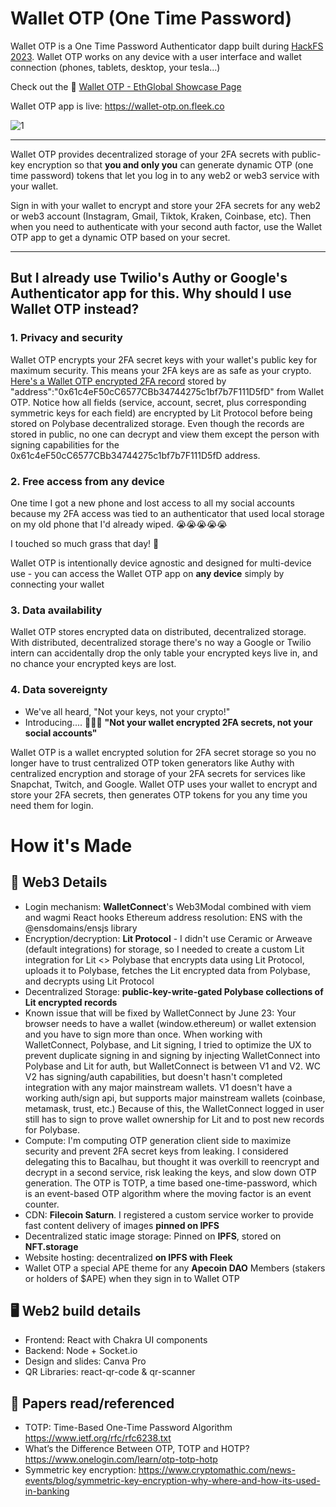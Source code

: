 # Wallet OTP (One Time Password)

Wallet OTP is a One Time Password Authenticator dapp built during [HackFS 2023](https://ethglobal.com/events/hackfs2023). Wallet OTP works on any device with a user interface and wallet connection (phones, tablets, desktop, your tesla...)

Check out the 👛 [Wallet OTP - EthGlobal Showcase Page](https://ethglobal.com/showcase/wallet-otp-one-time-password-pp9gx)

Wallet OTP app is live: https://wallet-otp.on.fleek.co

![1](https://github.com/oceans404/wallet-otp/assets/91382964/f7eeee09-04cf-4f28-8b3e-140241874b30)


---

Wallet OTP provides decentralized storage of your 2FA secrets with public-key encryption so that **you and only you** can generate dynamic OTP (one time password) tokens that let you log in to any web2 or web3 service with your wallet.

Sign in with your wallet to encrypt and store your 2FA secrets for any web2 or web3 account (Instagram, Gmail, Tiktok, Kraken, Coinbase, etc). Then when you need to authenticate with your second auth factor, use the Wallet OTP app to get a dynamic OTP based on your secret.

---

## But I already use Twilio's Authy or Google's Authenticator app for this. Why should I use Wallet OTP instead?

### 1. Privacy and security

Wallet OTP encrypts your 2FA secret keys with your wallet's public key for maximum security. This means your 2FA keys are as safe as your crypto. [Here's a Wallet OTP encrypted 2FA record](https://testnet.polybase.xyz/v0/collections/pk%2F0x0a4f8fcf98d7e5745ed5911b7c6f864e92a0016539d9ed46221d1e378ceb1e2498fc2390ee81ab65fd6a6e9255d334bcbed14f25db92faf2c7c4e785181675dc%2FTestTokens%2FKeys/records/encrypted1686876767638) stored by "address":"0x61c4eF50cC6577CBb34744275c1bf7b7F111D5fD" from Wallet OTP. Notice how all fields (service, account, secret, plus corresponding symmetric keys for each field) are encrypted by Lit Protocol before being stored on Polybase decentralized storage. Even though the records are stored in public, no one can decrypt and view them except the person with signing capabilities for the 0x61c4eF50cC6577CBb34744275c1bf7b7F111D5fD address.


### 2. Free access from any device

One time I got a new phone and lost access to all my social accounts because my 2FA access was tied to an authenticator that used local storage on my old phone that I'd already wiped. 😭😭😭😭😭

I touched so much grass that day! 🥲

Wallet OTP is intentionally device agnostic and designed for multi-device use - you can access the Wallet OTP app on **any device** simply by connecting your wallet


### 3. Data availability

Wallet OTP stores encrypted data on distributed, decentralized storage. With distributed, decentralized storage there's no way a Google or Twilio intern can accidentally drop the only table your encrypted keys live in, and no chance your encrypted keys are lost.


### 4. Data sovereignty

- We've all heard, "Not your keys, not your crypto!"
- Introducing.... 🥁🥁🥁 **"Not your wallet encrypted 2FA secrets, not your social accounts"**

Wallet OTP is a wallet encrypted solution for 2FA secret storage so you no longer have to trust centralized OTP token generators like Authy with centralized encryption and storage of your 2FA secrets for services like Snapchat, Twitch, and Google. Wallet OTP uses your wallet to encrypt and store your 2FA secrets, then generates OTP tokens for you any time you need them for login.

# How it's Made

## 🚀 Web3 Details

- Login mechanism: **WalletConnect**'s Web3Modal combined with viem and wagmi React hooks Ethereum address resolution: ENS with the @ensdomains/ensjs library
- Encryption/decryption: **Lit Protocol** - I didn't use Ceramic or Arweave (default integrations) for storage, so I needed to create a custom Lit integration for Lit <> Polybase that encrypts data using Lit Protocol, uploads it to Polybase, fetches the Lit encrypted data from Polybase, and decrypts using Lit Protocol
- Decentralized Storage: **public-key-write-gated Polybase collections of Lit encrypted records**
- Known issue that will be fixed by WalletConnect by June 23: Your browser needs to have a wallet (window.ethereum) or wallet extension and you have to sign more than once. When working with WalletConnect, Polybase, and Lit signing, I tried to optimize the UX to prevent duplicate signing in and signing by injecting WalletConnect into Polybase and Lit for auth, but WalletConnect is between V1 and V2. WC V2 has signing/auth capabilities, but doesn't hasn't completed integration with any major mainstream wallets. V1 doesn't have a working auth/sign api, but supports major mainstream wallets (coinbase, metamask, trust, etc.) Because of this, the WalletConnect logged in user still has to sign to prove wallet ownership for Lit and to post new records for Polybase.
- Compute: I'm computing OTP generation client side to maximize security and prevent 2FA secret keys from leaking. I considered delegating this to Bacalhau, but thought it was overkill to reencrypt and decrypt in a second service, risk leaking the keys, and slow down OTP generation. The OTP is TOTP, a time based one-time-password, which is an event-based OTP algorithm where the moving factor is an event counter.
- CDN: **Filecoin Saturn**. I registered a custom service worker to provide fast content delivery of images **pinned on IPFS**
- Decentralized static image storage: Pinned on **IPFS**, stored on **NFT.storage**
- Website hosting: decentralized **on IPFS with Fleek**
- Wallet OTP a special APE theme for any **Apecoin DAO** Members (stakers or holders of $APE) when they sign in to Wallet OTP

  
## 🖥️ Web2 build details

- Frontend: React with Chakra UI components
- Backend: Node + Socket.io
- Design and slides: Canva Pro
- QR Libraries: react-qr-code & qr-scanner


## 📑 Papers read/referenced

- TOTP: Time-Based One-Time Password Algorithm https://www.ietf.org/rfc/rfc6238.txt
- What’s the Difference Between OTP, TOTP and HOTP? https://www.onelogin.com/learn/otp-totp-hotp
- Symmetric key encryption: https://www.cryptomathic.com/news-events/blog/symmetric-key-encryption-why-where-and-how-its-used-in-banking


